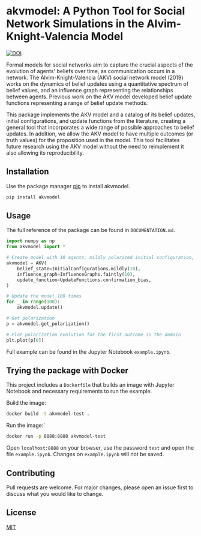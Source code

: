 # akvmodel: A Python Tool for Social Network Simulations in the Alvim-Knight-Valencia Model

[![DOI](https://zenodo.org/badge/DOI/10.5281/zenodo.10695209.svg)](https://doi.org/10.5281/zenodo.10695209)

Formal models for social networks aim to capture the crucial aspects of the evolution of agents' beliefs over time, as communication occurs in a network. The Alvim-Knight-Valencia (AKV) social network model (2019) works on the dynamics of belief updates using a quantitative spectrum of belief values, and an influence graph representing the relationships between agents. Previous work on the AKV model developed belief update functions representing a range of belief update methods.

This package implements the AKV model and a catalog of its belief updates, initial configurations, and update functions from the literature, creating a general tool that incorporates a wide range of possible approaches to belief updates. In addition, we allow the AKV model to have multiple outcomes (or truth values) for the proposition used in the model. This tool facilitates future research using the AKV model without the need to reimplement it also allowing its reproducibility.

## Installation

Use the package manager [pip](https://pip.pypa.io/en/stable/) to install akvmodel.

```bash
pip install akvmodel
```

## Usage

The full reference of the package can be found in `DOCUMENTATION.md`.

```python
import numpy as np
from akvmodel import *

# Create model with 10 agents, mildly polarized initial configuration, faintly communicating influence graph, and confirmation bias belief update.
akvmodel = AKV(
    belief_state=InitialConfigurations.mildly(10),
    influence_graph=InfluenceGraphs.faintly(10),
    update_function=UpdateFunctions.confirmation_bias,
)

# Update the model 100 times
for _ in range(100):
    akvmodel.update()

# Get polarization
p = akvmodel.get_polarization()

# Plot polarization evolution for the first outcome in the domain
plt.plot(p[0])
```

Full example can be found in the Jupyter Notebook `example.ipynb`.

## Trying the package with Docker

This project includes a `Dockerfile` that builds an image with Jupyter
Notebook and necessary requirements to run the example.

Build the image:
```bash
docker build -t akvmodel-test .
```

Run the image:`
```bash
docker run -p 8888:8888 akvmodel-test
```

Open `localhost:8888` on your browser, use the password `test` and open the file
`example.ipynb`. Changes on `example.ipynb` will not be saved.


## Contributing

Pull requests are welcome. For major changes, please open an issue first
to discuss what you would like to change.

## License

[MIT](https://choosealicense.com/licenses/mit/)